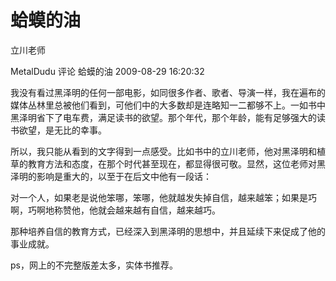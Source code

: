 # 蛤蟆的油

立川老师

MetalDudu 评论 蛤蟆的油   2009-08-29 16:20:32

我没有看过黑泽明的任何一部电影，如同很多作者、歌者、导演一样，我在遍布的媒体丛林里总被他们看到，可他们中的大多数却是连略知一二都够不上。一如书中黑泽明省下了电车费，满足读书的欲望。那个年代，那个年龄，能有足够强大的读书欲望，是无比的幸事。

所以，我只能从看到的文字得到一点感受。比如书中的立川老师，他对黑泽明和植草的教育方法和态度，在那个时代甚至现在，都显得很可敬。显然，这位老师对黑泽明的影响是重大的，以至于在后文中他有一段话：

对一个人，如果老是说他笨哪，笨哪，他就越发失掉自信，越来越笨；如果是巧啊，巧啊地称赞他，他就会越来越有自信，越来越巧。

那种培养自信的教育方式，已经深入到黑泽明的思想中，并且延续下来促成了他的事业成就。

ps，网上的不完整版差太多，实体书推荐。